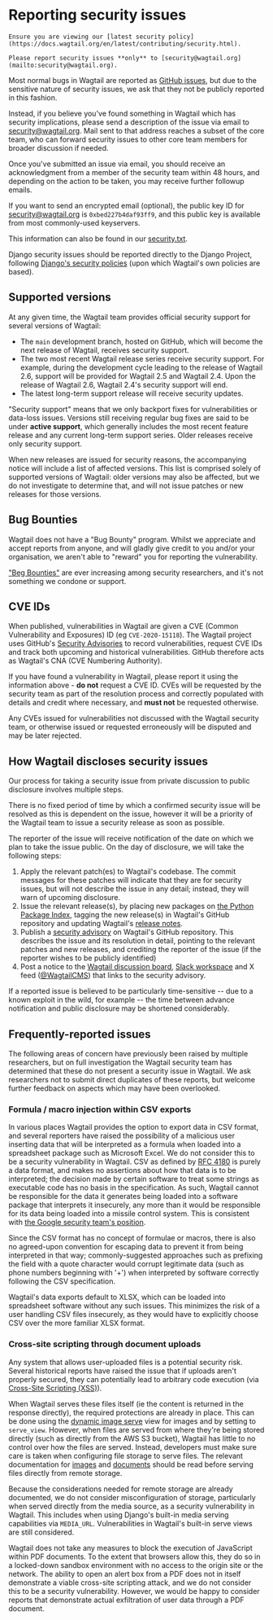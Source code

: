 # Reporting security issues

```{warning}
Ensure you are viewing our [latest security policy](https://docs.wagtail.org/en/latest/contributing/security.html).
```

```{note}
Please report security issues **only** to [security@wagtail.org](mailto:security@wagtail.org).
```

Most normal bugs in Wagtail are reported as [GitHub issues](https://github.com/wagtail/wagtail/issues), but due to the sensitive nature of security issues, we ask that they not be publicly reported in this fashion.

Instead, if you believe you've found something in Wagtail which has security implications, please send a description of the issue via email to <security@wagtail.org>.
Mail sent to that address reaches a subset of the core team, who can forward security issues to other core team members for broader discussion if needed.

Once you've submitted an issue via email, you should receive an acknowledgment from a member of the security team within 48 hours, and depending on the action to be taken, you may receive further followup emails.

If you want to send an encrypted email (optional), the public key ID for <security@wagtail.org> is `0xbed227b4daf93ff9`, and this public key is available from most commonly-used keyservers.

This information can also be found in our [security.txt](https://wagtail.org/.well-known/security.txt).

Django security issues should be reported directly to the Django Project, following [Django's security policies](inv:django#internals/security) (upon which Wagtail's own policies are based).

## Supported versions

At any given time, the Wagtail team provides official security support for several versions of Wagtail:

-   The `main` development branch, hosted on GitHub, which will become the next release of Wagtail, receives security support.
-   The two most recent Wagtail release series receive security support.
    For example, during the development cycle leading to the release of
    Wagtail 2.6, support will be provided for Wagtail 2.5 and Wagtail 2.4. Upon the release of Wagtail 2.6, Wagtail 2.4's security support will end.
-   The latest long-term support release will receive security updates.

"Security support" means that we only backport fixes for vulnerabilities or
data-loss issues. Versions still receiving regular bug fixes are said to be
under **active support**, which generally includes the most recent feature
release and any current long-term support series. Older releases receive only
security support.

When new releases are issued for security reasons, the accompanying notice will include a list of affected versions.
This list is comprised solely of supported versions of Wagtail: older versions may also be affected, but we do not investigate to determine that, and will not issue patches or new releases for those versions.

## Bug Bounties

Wagtail does not have a "Bug Bounty" program. Whilst we appreciate and accept reports from anyone, and will gladly give credit to you and/or your organisation, we aren't able to "reward" you for reporting the vulnerability.

["Beg Bounties"](https://www.troyhunt.com/beg-bounties/) are ever increasing among security researchers, and it's not something we condone or support.

## CVE IDs

When published, vulnerabilities in Wagtail are given a CVE (Common Vulnerability and Exposures) ID (eg `CVE-2020-15118`). The Wagtail project uses GitHub's [Security Advisories](https://github.com/wagtail/wagtail/security/advisories) to record vulnerabilities, request CVE IDs and track both upcoming and historical vulnerabilities. GitHub therefore acts as Wagtail's CNA (CVE Numbering Authority).

If you have found a vulnerability in Wagtail, please report it using the information above - **do not** request a CVE ID. CVEs will be requested by the security team as part of the resolution process and correctly populated with details and credit where necessary, and **must not** be requested otherwise.

Any CVEs issued for vulnerabilities not discussed with the Wagtail security team, or otherwise issued or requested erroneously will be disputed and may be later rejected.

## How Wagtail discloses security issues

Our process for taking a security issue from private discussion to public disclosure involves multiple steps.

There is no fixed period of time by which a confirmed security issue will be resolved as this is dependent on the issue, however it will be a priority of the Wagtail team to issue a security release as soon as possible.

The reporter of the issue will receive notification of the date on which we plan to take the issue public.
On the day of disclosure, we will take the following steps:

1. Apply the relevant patch(es) to Wagtail's codebase.
   The commit messages for these patches will indicate that they are for security issues, but will not describe the issue in any detail; instead, they will warn of upcoming disclosure.
2. Issue the relevant release(s), by placing new packages on [the Python Package Index](https://pypi.org/project/wagtail/), tagging the new release(s) in Wagtail's GitHub repository and updating Wagtail's [release notes](../releases/index).
3. Publish a [security advisory](https://github.com/wagtail/wagtail/security/advisories?state=published) on Wagtail's GitHub repository. This describes the issue and its resolution in detail, pointing to the relevant patches and new releases, and crediting the reporter of the issue (if the reporter wishes to be publicly identified)
4. Post a notice to the [Wagtail discussion board](https://github.com/wagtail/wagtail/discussions), [Slack workspace](https://wagtail.org/slack/) and X feed ([\@WagtailCMS](https://x.com/wagtailcms)) that links to the security advisory.

If a reported issue is believed to be particularly time-sensitive -- due to a known exploit in the wild, for example -- the time between advance notification and public disclosure may be shortened considerably.

## Frequently-reported issues

The following areas of concern have previously been raised by multiple researchers, but on full investigation the Wagtail security team has determined that these do not present a security issue in Wagtail. We ask researchers not to submit direct duplicates of these reports, but welcome further feedback on aspects which may have been overlooked.

### Formula / macro injection within CSV exports

In various places Wagtail provides the option to export data in CSV format, and several reporters have raised the possibility of a malicious user inserting data that will be interpreted as a formula when loaded into a spreadsheet package such as Microsoft Excel. We do not consider this to be a security vulnerability in Wagtail. CSV as defined by [RFC 4180](https://datatracker.ietf.org/doc/html/rfc4180) is purely a data format, and makes no assertions about how that data is to be interpreted; the decision made by certain software to treat some strings as executable code has no basis in the specification. As such, Wagtail cannot be responsible for the data it generates being loaded into a software package that interprets it insecurely, any more than it would be responsible for its data being loaded into a missile control system. This is consistent with [the Google security team's position](https://sites.google.com/site/bughunteruniversity/nonvuln/csv-excel-formula-injection).

Since the CSV format has no concept of formulae or macros, there is also no agreed-upon convention for escaping data to prevent it from being interpreted in that way; commonly-suggested approaches such as prefixing the field with a quote character would corrupt legitimate data (such as phone numbers beginning with '+') when interpreted by software correctly following the CSV specification.

Wagtail's data exports default to XLSX, which can be loaded into spreadsheet software without any such issues. This minimizes the risk of a user handling CSV files insecurely, as they would have to explicitly choose CSV over the more familiar XLSX format.

### Cross-site scripting through document uploads

Any system that allows user-uploaded files is a potential security risk. Several historical reports have raised the issue that if uploads aren't properly secured, they can potentially lead to arbitrary code execution (via [Cross-Site Scripting (XSS)](https://owasp.org/www-community/attacks/xss/)).

When Wagtail serves these files itself (ie the content is returned in the response directly), the required protections are already in place. This can be done using the [dynamic image serve](using_images_outside_wagtail) view for images and by setting [](wagtaildocs_serve_method) to `serve_view`. However, when files are served from where they're being stored directly (such as directly from the AWS S3 bucket), Wagtail has little to no control over how the files are served. Instead, developers must make sure care is taken when configuring file storage to serve files. The relevant documentation for [images](svg_security_considerations) and [documents](documents_security_considerations) should be read before serving files directly from remote storage.

Because the considerations needed for remote storage are already documented, we do not consider misconfiguration of storage, particularly when served directly from the media source, as a security vulnerability in Wagtail. This includes when using Django's built-in media serving capabilities via `MEDIA_URL`. Vulnerabilities in Wagtail's built-in serve views are still considered.

Wagtail does not take any measures to block the execution of JavaScript within PDF documents. To the extent that browsers allow this, they do so in a locked-down sandbox environment with no access to the origin site or the network. The ability to open an alert box from a PDF does not in itself demonstrate a viable cross-site scripting attack, and we do not consider this to be a security vulnerability. However, we would be happy to consider reports that demonstrate actual exfiltration of user data through a PDF document.
